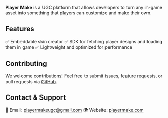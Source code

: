 **Player Make** is a UGC platform that allows developers to turn any in-game asset into something that players can customize and make their own.

## Features

✅ Embeddable skin creator
✅ SDK for fetching player designs and loading them in game
✅ Lightweight and optimized for performance

## Contributing

We welcome contributions! Feel free to submit issues, feature requests, or pull requests via [GitHub](https://github.com/PlayerMake/Runtime-Sounds-Unity-SDK/issues).

## Contact & Support

📧 Email: playermakeugc@gmail.com
🌍 Website: [playermake.com](https://playermake.com)
